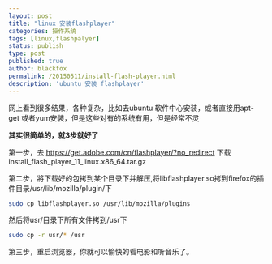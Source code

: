 ```yaml
---
layout: post
title: "linux 安装flashplayer"
categories: 操作系统
tags: [linux,flashpalyer]
status: publish
type: post
published: true
author: blackfox
permalink: /20150511/install-flash-player.html
description: 'ubuntu 安装 flashplayer'
---
```


网上看到很多结果，各种复杂，比如去ubuntu 软件中心安装，或者直接用apt-get 或者yum安装，但是这些对有的系统有用，但是经常不灵

<strong>其实很简单的，就3步就好了</strong>

第一步，去 https://get.adobe.com/cn/flashplayer/?no_redirect 下载 install_flash_player_11_linux.x86_64.tar.gz

第二步，將下载好的包拷到某个目录下并解压,将libflashplayer.so拷到firefox的插件目录/usr/lib/mozilla/plugin/下

```bash
sudo cp libflashplayer.so /usr/lib/mozilla/plugins
```

然后将usr/目录下所有文件拷到/usr下

```bash
sudo cp -r usr/* /usr
```

第三步，重启浏览器，你就可以愉快的看电影和听音乐了。


